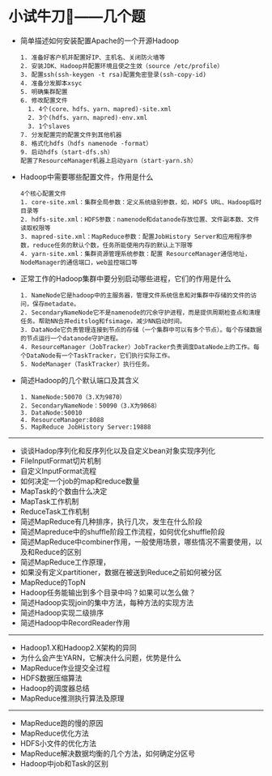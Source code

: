 # 小试牛刀🐂——几个题

- 简单描述如何安装配置Apache的一个开源Hadoop

  ```
  1. 准备好客户机并配置好IP、主机名、关闭防火墙等
  2. 安装JDK、Hadoop并配置环境且使之生效（source /etc/profile）
  3. 配置ssh(ssh-keygen -t rsa)配置免密登录(ssh-copy-id)
  4. 准备分发脚本xsyc
  5. 明确集群配置
  6. 修改配置文件
  	1. 4个(core、hdfs、yarn、mapred)-site.xml
  	2. 3个(hdfs、yarn、mapred)-env.xml
  	3. 1个slaves
  7. 分发配置完的配置文件到其他机器
  8. 格式化hdfs（hdfs namenode -format）
  9. 启动hdfs（start-dfs.sh）
  配置了ResourceManager机器上启动yarn（start-yarn.sh）
  ```

- Hadoop中需要哪些配置文件，作用是什么

  ```
  4个核心配置文件
  1. core-site.xml：集群全局参数：定义系统级别参数，如，HDFS URL、Hadoop临时目录等
  2. hdfs-site.xml：HDFS参数：namenode和datanode存放位置、文件副本数、文件读取权限等
  3. mapred-site.xml：MapReduce参数：配置JobHistory Server和应用程序参数，reduce任务的默认个数，任务所能使用内存的默认上下限等
  4. yarn-site.xml：集群资源管理系统参数：配置 ResourceManager通信地址，NodeManager的通信端口，web监控端口等
  ```

- 正常工作的Hadoop集群中要分别启动哪些进程，它们的作用是什么

  ```
  1. NameNode它是hadoop中的主服务器，管理文件系统信息和对集群中存储的文件的访问，保存metadate。
  2. SecondaryNameNode它不是namenode的冗余守护进程，而是提供周期检查点和清理任务。帮助NN合并editslog和fsimage，减少NN启动时间。
  3. DataNode它负责管理连接到节点的存储（一个集群中可以有多个节点）。每个存储数据的节点运行一个datanode守护进程。
  4. ResourceManager（JobTracker）JobTracker负责调度DataNode上的工作。每个DataNode有一个TaskTracker，它们执行实际工作。
  5. NodeManager（TaskTracker）执行任务。
  ```

- 简述Hadoop的几个默认端口及其含义

  ```
  1. NameNode:50070（3.X为9870）
  2. SecondaryNameNode：50090（3.X为9868）
  3. DataNode:50010
  4. ResourceManager:8088
  5. MapReduce JobHistory Server:19888
  ```

-----

- 谈谈Hadop序列化和反序列化以及自定义bean对象实现序列化
- FileInputFormat切片机制
- 自定义InputFormat流程
- 如何决定一个job的map和reduce数量
- MapTask的个数由什么决定
- MapTask工作机制
- ReduceTask工作机制
- 简述MapReduce有几种排序，执行几次，发生在什么阶段
- 简述Mapreduce中的shuffle阶段工作流程，如何优化shuffle阶段
- 简述MapReduce中combiner作用，一般使用场景，哪些情况不需要使用，以及和Reduce的区别
- 简述MapReduce工作原理，
- 如果没有定义partitioner，数据在被送到Reduce之前如何被分区
- MapReduce的TopN
- Hadoop任务能输出到多个目录中吗？如果可以怎么做？
- 简述Hadoop实现join的集中方法，每种方法的实现方法
- 简述Hadoop实现二级排序
- 简述Hadoop中RecordReader作用

-----

- Hadoop1.X和Hadoop2.X架构的异同
- 为什么会产生YARN，它解决什么问题，优势是什么
- MapReduce作业提交全过程
- HDFS数据压缩算法
- Hadoop的调度器总结
- MapReduce推测执行算法及原理

-----

- MapReduce跑的慢的原因
- MapReduce优化方法
- HDFS小文件的优化方法
- MapReduce解决数据均衡的几个方法，如何确定分区号
- Hadoop中job和Task的区别